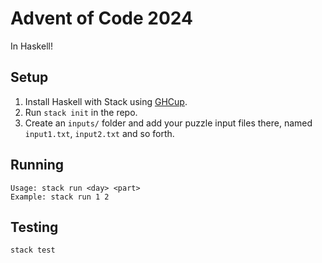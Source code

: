 # Advent of Code 2024

In Haskell!

## Setup

1. Install Haskell with Stack using [GHCup](https://www.haskell.org/ghcup/).
2. Run `stack init` in the repo.
3. Create an `inputs/` folder and add your puzzle input files there, named `input1.txt`, `input2.txt` and so forth.

## Running

```
Usage: stack run <day> <part>
Example: stack run 1 2
```

## Testing

`stack test`